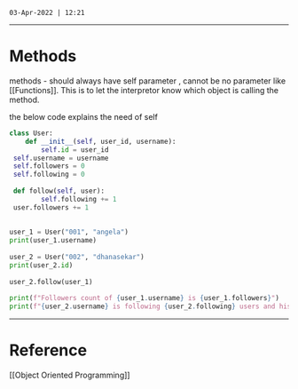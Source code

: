 `03-Apr-2022 | 12:21`

---
# Methods
methods - should always have self parameter , cannot be no parameter like [[Functions]]. This is to let the interpretor know which object is calling the method.

the below code explains the need of self

```py
class User:  
    def __init__(self, user_id, username):  
        self.id = user_id  
 self.username = username  
 self.followers = 0  
 self.following = 0  
  
 def follow(self, user):  
        self.following += 1  
 user.followers += 1  
  
  
user_1 = User("001", "angela")  
print(user_1.username)  
  
user_2 = User("002", "dhanasekar")  
print(user_2.id)  
  
user_2.follow(user_1)  
  
print(f"Followers count of {user_1.username} is {user_1.followers}")  
print(f"{user_2.username} is following {user_2.following} users and his followers count is {user_2.followers}")
```


---
# Reference

[[Object Oriented Programming]]